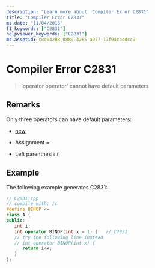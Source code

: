 ```yaml
---
description: "Learn more about: Compiler Error C2831"
title: "Compiler Error C2831"
ms.date: "11/04/2016"
f1_keywords: ["C2831"]
helpviewer_keywords: ["C2831"]
ms.assetid: c8c04288-0889-4265-a077-17f94cbcdcc9
---
```

# Compiler Error C2831

> 'operator operator' cannot have default parameters

## Remarks

Only three operators can have default parameters:

- [new](../../cpp/new-operator-cpp.md)

- Assignment =

- Left parenthesis (

## Example

The following example generates C2831:

```cpp
// C2831.cpp
// compile with: /c
#define BINOP <=
class A {
public:
   int i;
   int operator BINOP(int x = 1) {   // C2831
   // try the following line instead
   // int operator BINOP(int x) {
      return i+x;
   }
};
```
